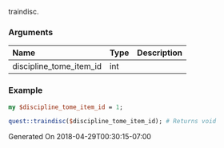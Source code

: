 traindisc.
### Arguments
**Name**|**Type**|**Description**
:---|:---|:---
discipline_tome_item_id|int|

### Example

```perl
my $discipline_tome_item_id = 1;

quest::traindisc($discipline_tome_item_id); # Returns void
```


Generated On 2018-04-29T00:30:15-07:00